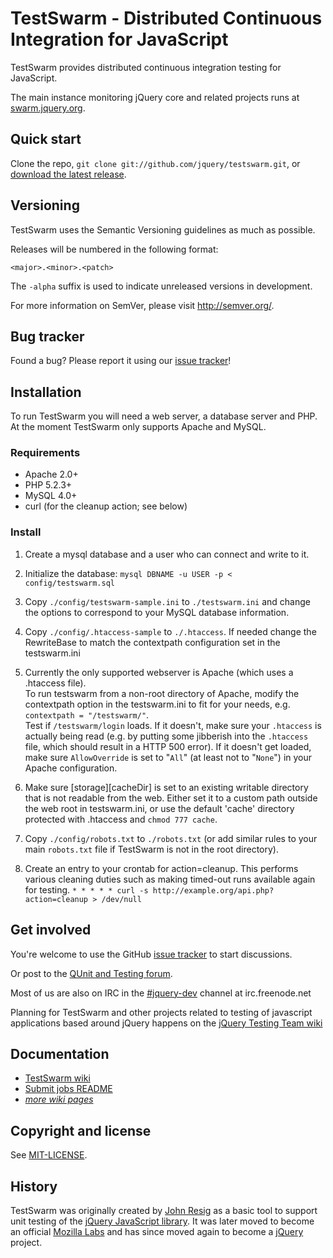 TestSwarm - Distributed Continuous Integration for JavaScript
=================

TestSwarm provides distributed continuous integration testing for
JavaScript.

The main instance monitoring jQuery core and related projects runs at
[swarm.jquery.org](http://swarm.jquery.org/).



Quick start
----------

Clone the repo, `git clone git://github.com/jquery/testswarm.git`, or
[download the latest
release](https://github.com/jquery/testswarm/zipball/master).



Versioning
----------

TestSwarm uses the Semantic Versioning guidelines as much as possible.

Releases will be numbered in the following format:

`<major>.<minor>.<patch>`

The `-alpha` suffix is used to indicate unreleased versions in development.

For more information on SemVer, please visit http://semver.org/.



Bug tracker
-----------

Found a bug? Please report it using our [issue
tracker](https://github.com/jquery/testswarm/issues)!



Installation
-----------

To run TestSwarm you will need a web server, a database server and PHP.
At the moment TestSwarm only supports Apache and MySQL.

### Requirements

* Apache 2.0+
* PHP 5.2.3+
* MySQL 4.0+
* curl (for the cleanup action; see below)

### Install

1. Create a mysql database and a user who can connect and write to it.

1. Initialize the database:
   `mysql DBNAME -u USER -p < config/testswarm.sql`

1. Copy `./config/testswarm-sample.ini` to `./testswarm.ini` and change the
   options to correspond to your MySQL database information.

1. Copy `./config/.htaccess-sample` to `./.htaccess`. If needed change the
   RewriteBase to match the contextpath configuration set in the testswarm.ini

1. Currently the only supported webserver is Apache (which uses a .htaccess
   file).<br/>
   To run testswarm from a non-root directory of Apache, modify the
   contextpath option in the testswarm.ini to fit for your needs, e.g.
   `contextpath = "/testswarm/"`.<br/>
   Test if `/testswarm/login` loads. If it doesn't, make sure your
   `.htaccess` is actually being read (e.g. by putting some jibberish into the
   `.htaccess` file, which should result in a HTTP 500 error). If it doesn't get
   loaded, make sure `AllowOverride` is set to "`All`" (at least not to
   "`None`") in your Apache configuration.

1. Make sure [storage][cacheDir] is set to an existing writable directory that
   is not readable from the web. Either set it to a custom path outside the web
   root in testswarm.ini, or use the default 'cache' directory protected
   with .htaccess and `chmod 777 cache`.

1. Copy `./config/robots.txt` to `./robots.txt` (or add similar rules to your
   main `robots.txt` file if TestSwarm is not in the root directory).

1. Create an entry to your crontab for action=cleanup. This performs various
   cleaning duties such as making timed-out runs available again for testing.
   `* * * * * curl -s http://example.org/api.php?action=cleanup > /dev/null`



Get involved
---------------------

You're welcome to use the GitHub [issue tracker](https://github.com/jquery/testswarm/issues)
 to start discussions.

Or post to the [QUnit and Testing forum](https://forum.jquery.com/qunit-and-testing).

Most of us are also on IRC in the
[#jquery-dev](http://webchat.freenode.net/?channels=jquery-dev) channel at
irc.freenode.net

Planning for TestSwarm and other projects related to testing of javascript
applications based around jQuery happens on the [jQuery Testing Team
wiki](http://jquerytesting.pbworks.com)


Documentation
---------------------

* [TestSwarm wiki](https://github.com/jquery/testswarm/wiki)
* [Submit jobs README](https://github.com/jquery/testswarm/blob/master/scripts/addjob/README.md)
* _[more wiki pages](https://github.com/jquery/testswarm/wiki/_pages)_



Copyright and license
---------------------

See
[MIT-LICENSE](https://raw.github.com/jquery/testswarm/master/MIT-LICENSE).



History
---------------------

TestSwarm was originally created by [John Resig](http://ejohn.org/) as a
basic tool to support unit testing of the [jQuery JavaScript
library](http://jquery.com). It was later moved to become an official
[Mozilla Labs](http://labs.mozilla.com/) and has since moved again to become
a [jQuery](http://jquery.org/) project.
